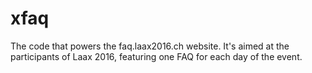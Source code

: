 # xfaq
The code that powers the faq.laax2016.ch website. It's aimed at the participants of Laax 2016, featuring one FAQ for each day of the event.
